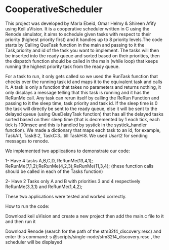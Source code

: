 # CooperativeScheduler
This project was developed by Marla Ebeid, Omar Helmy & Shireen Afify using Keil uVision. It is a cooperative scheduler written in C using the Renode simulator, it aims to schedule given tasks with respect to their priority (highest priority first) and it handles up to 8 priority levels.The code starts by Calling QueTask function in the main and passing to it the Task,priority and id of the task you want to implement. The tasks will then be inserted into the ready queue and sorted based on their priorities, then the dispatch function should be called in the main (while loop) that keeps running the highest priority task from the ready queue.

For a task to run, it only gets called so we used the RunTask function that checks over the running task id and maps it to the equivalent task and calls it. A task is only a function that takes no parameters and returns nothing, it only displays a message telling that this task is running and it has the ReRunMe call. Any task can rerun itself by calling the ReRun Function and passing to it the sleep time, task priority and task id. If the sleep time is 0 the task will directly be sent to the ready queue, else it will be sent to the delayed queue (using QueDelayTask function) that has all the delayed tasks sorted based on their sleep time (that is decremented by 1 each tick, each tick is 100msec and this is handled by systick in the systick_handler function). We made a dictionary that maps each task to an id, for example, TaskA:1, TaskB:2, TaskC:3...till TaskH:8. We used Usart2 for sending messages to renode.

We implemented two applications to demonstrate our code: 

1- Have 4 tasks A,B,C,D, ReRunMe(13,4,1); ReRunMe(7,1,2);ReRunMe(4,2,3);ReRunMe(11,3,4); (these function calls should be called in each of the Tasks function)

2- Have 2 Tasks only A and B with priorities 3 and 4 respectively ReRunMe(3,3,1) and ReRunMe(1,4,2);

These two applications were tested and worked correctly. 

How to run the code:

Download keil uVision and create a new project then add the main.c file to it and then run it

Download Renode (search for the path of the stm32f4_discovery.resc) and enter this command: s @scripts/single-node/stm32f4_discovery.resc , the scheduler will be displayed 

